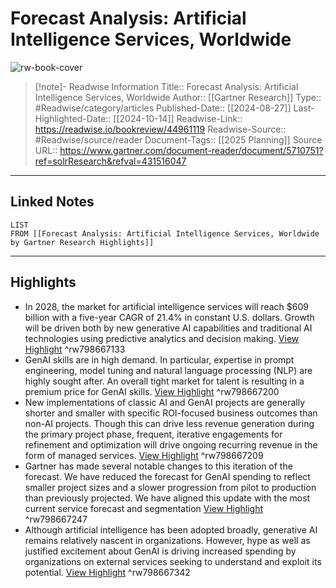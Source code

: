 # Forecast Analysis: Artificial Intelligence Services, Worldwide

![rw-book-cover](https://readwise-assets.s3.amazonaws.com/static/images/article2.74d541386bbf.png)
<br>
>[!note]- Readwise Information
>Title:: Forecast Analysis: Artificial Intelligence Services, Worldwide
>Author:: [[Gartner Research]]
>Type:: #Readwise/category/articles
>Published-Date:: [[2024-08-27]]
>Last-Highlighted-Date:: [[2024-10-14]]
>Readwise-Link:: https://readwise.io/bookreview/44961119
>Readwise-Source:: #Readwise/source/reader
>Document-Tags:: [[2025 Planning]] 
>Source URL:: https://www.gartner.com/document-reader/document/5710751?ref=solrResearch&refval=431516047
--- 

## Linked Notes
```dataview
LIST
FROM [[Forecast Analysis: Artificial Intelligence Services, Worldwide by Gartner Research Highlights]]
```

---

## Highlights
- In 2028, the market for artificial intelligence services will reach $609 billion with a five-year CAGR of 21.4% in constant U.S. dollars. Growth will be driven both by new generative AI capabilities and traditional AI technologies using predictive analytics and decision making. [View Highlight](https://readwise.io/open/798667133) ^rw798667133
- GenAI skills are in high demand. In particular, expertise in prompt engineering, model tuning and natural language processing (NLP) are highly sought after. An overall tight market for talent is resulting in a premium price for GenAI skills. [View Highlight](https://readwise.io/open/798667200) ^rw798667200
- New implementations of classic AI and GenAI projects are generally shorter and smaller with specific ROI-focused business outcomes than non-AI projects. Though this can drive less revenue generation during the primary project phase, frequent, iterative engagements for refinement and optimization will drive ongoing recurring revenue in the form of managed services. [View Highlight](https://readwise.io/open/798667209) ^rw798667209
- Gartner has made several notable changes to this iteration of the forecast. We have reduced the forecast for GenAI spending to reflect smaller project sizes and a slower progression from pilot to production than previously projected. We have aligned this update with the most current service forecast and segmentation [View Highlight](https://readwise.io/open/798667247) ^rw798667247
- Although artificial intelligence has been adopted broadly, generative AI remains relatively nascent in organizations. However, hype as well as justified excitement about GenAI is driving increased spending by organizations on external services seeking to understand and exploit its potential. [View Highlight](https://readwise.io/open/798667342) ^rw798667342
